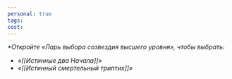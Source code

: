 ```yaml
---
personal: true
tags: 
cost:
---
```

_*Откройте «Ларь выбора созвездия высшего уровня», чтобы выбрать:_  

- _«[[Истинные два Начала]]»_
- _«[[Истинный смертельный триптих]]»_